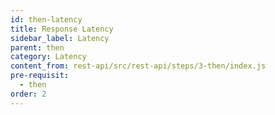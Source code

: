 ```yaml
---
id: then-latency
title: Response Latency
sidebar_label: Latency
parent: then
category: Latency
content_from: rest-api/src/rest-api/steps/3-then/index.js
pre-requisit:
  - then
order: 2
---
```


